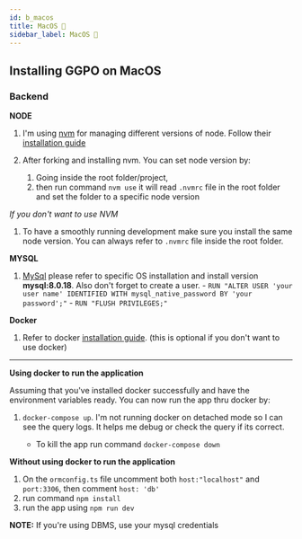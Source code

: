 ```yaml
---
id: b_macos
title: MacOS 🍎
sidebar_label: MacOS 🍎
---
```


## Installing GGPO on MacOS


### Backend

**NODE**

  1. I'm using [nvm](https://github.com/nvm-sh/nvm) for managing different versions of node. Follow their [installation guide](https://github.com/nvm-sh/nvm#install--update-script)

  2. After forking and installing nvm. You can set node version by:
     1. Going inside the root folder/project,
     2. then run command `nvm use` it will read `.nvmrc` file in the root folder and set the folder to a specific node version

  *If you don't want to use NVM*

  1. To have a smoothly running development make sure you install the same node version. You can always refer to `.nvmrc` file inside the root folder.


**MYSQL**

  1. [MySql](https://www.mysql.com/) please refer to specific OS installation and install version **mysql:8.0.18**. Also don't forget to create a user.
    - `RUN "ALTER USER 'your user name' IDENTIFIED WITH mysql_native_password BY 'your password';"` 
    - `RUN "FLUSH PRIVILEGES;"`

**Docker**

  1. Refer to docker [installation guide](https://hub.docker.com/editions/community/docker-ce-desktop-mac). (this is optional if you don't want to use docker)

---

**Using docker to run the application**

  Assuming that you've installed docker successfully and have the environment variables ready. You can now run the app thru docker by:

  1. `docker-compose up`. I'm not running docker on detached mode so I can see the query logs. It helps me debug or check the query if its correct.

     - To kill the app run command `docker-compose down`


**Without using docker to run the application**

  1. On the `ormconfig.ts` file uncomment both `host:"localhost"` and `port:3306`, then comment `host: 'db'`
  2. run command `npm install`
  3. run the app using `npm run dev`

**NOTE:** If you're using DBMS, use your mysql credentials